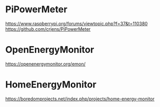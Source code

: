 # PiPowerMeter
https://www.raspberrypi.org/forums/viewtopic.php?f=37&t=110380
https://github.com/crjens/PiPowerMeter


# OpenEnergyMonitor
https://openenergymonitor.org/emon/


# HomeEnergyMonitor
https://boredomprojects.net/index.php/projects/home-energy-monitor
